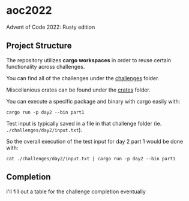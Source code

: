 # aoc2022

Advent of Code 2022: Rusty edition

## Project Structure

The repository utilizes **cargo workspaces** in order to reuse certain functionality across challenges.

You can find all of the challenges under the [challenges](./challenges) folder.

Miscellanious crates can be found under the [crates](./crates) folder.

You can execute a specific package and binary with cargo easily with:

```shell
cargo run -p day2 --bin part1
```

Test input is typically saved in a file in that challenge folder (ie. `./challenges/day2/input.txt`).

So the overall execution of the test input for day 2 part 1 would be done with:

```shell
cat ./challenges/day2/input.txt | cargo run -p day2 --bin part1
```

## Completion

I'll fill out a table for the challenge completion eventually
